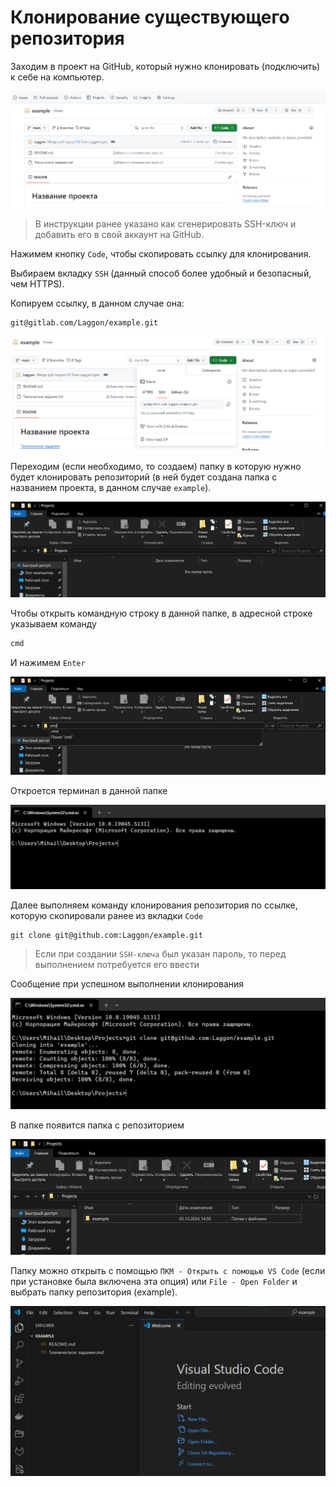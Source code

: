 # Клонирование существующего репозитория

Заходим в проект на GitHub, который нужно клонировать (подключить) к себе на компьютер.

![alt text](images/image.png)

> В инструкции ранее указано как сгенерировать SSH-ключ и добавить его в свой аккаунт на GitHub.

Нажимем кнопку `Code`, чтобы скопировать ссылку для клонирования.

Выбираем вкладку `SSH` (данный способ более удобный и безопасный, чем HTTPS).

Копируем ссылку, в данном случае она:

```
git@gitlab.com/Laggon/example.git
```

![alt text](images/image-1.png)

Переходим (если необходимо, то создаем) папку в которую нужно будет клонировать репозиторий (в ней будет создана папка с названием проекта, в данном случае `example`).

![alt text](images/image-2.png)

Чтобы открыть командную строку в данной папке, в адресной строке указываем команду

```sh
cmd
```

И нажимем `Enter`

![alt text](images/image-3.png)

Откроется терминал в данной папке

![alt text](images/image-4.png)

Далее выполняем команду клонирования репозитория по ссылке, которую скопировали ранее из вкладки `Code`

```
git clone git@github.com:Laggon/example.git
```

> Если при создании `SSH-ключа` был указан пароль, то перед выполнением потребуется его ввести

Сообщение при успешном выполнении клонирования

![alt text](images/image-5.png)

В папке появится папка с репозиторием

![alt text](images/image-6.png)

Папку можно открыть с помощью `ПКМ - Открыть с помощью VS Code` (если при установке была включена эта опция) или `File - Open Folder` и выбрать папку репозитория (example).

![alt text](images/image-7.png)
